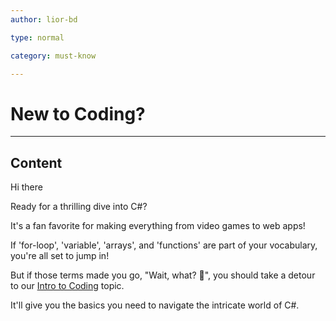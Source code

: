 ```yaml
---
author: lior-bd

type: normal

category: must-know

---
```


# New to Coding?

---

## Content

Hi there

Ready for a thrilling dive into C#? 

It's a fan favorite for making everything from video games to web apps!

If 'for-loop', 'variable', 'arrays', and 'functions' are part of your vocabulary, you're all set to jump in!

But if those terms made you go, "Wait, what? 🤔", you should take a detour to our [Intro to Coding](https://app.enki.com/skill/coding-intro) topic. 

It'll give you the basics you need to navigate the intricate world of C#.